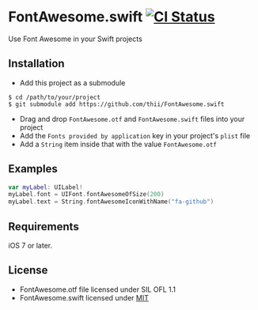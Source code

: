 # FontAwesome.swift [![CI Status](http://img.shields.io/travis/thii/FontAwesome.swift.svg?style=flat)](https://travis-ci.org/thii/FontAwesome.swift)

Use Font Awesome in your Swift projects

## Installation

- Add this project as a submodule
```shell
$ cd /path/to/your/project
$ git submodule add https://github.com/thii/FontAwesome.swift
```
- Drag and drop `FontAwesome.otf` and `FontAwesome.swift` files into your project
- Add the `Fonts provided by application` key in your project's `plist` file
- Add a `String` item inside that with the value `FontAwesome.otf`

## Examples

```swift
var myLabel: UILabel!
myLabel.font = UIFont.fontAwesomeOfSize(200)
myLabel.text = String.fontAwesomeIconWithName("fa-github")

```

## Requirements

iOS 7 or later.

## License
- FontAwesome.otf file licensed under SIL OFL 1.1
- FontAwesome.swift licensed under [MIT](http://thi.mit-license.org/)
